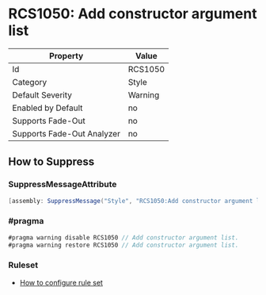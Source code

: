 # RCS1050: Add constructor argument list

Property | Value
--- | --- 
Id | RCS1050
Category | Style
Default Severity | Warning
Enabled by Default | no
Supports Fade-Out | no
Supports Fade-Out Analyzer | no

## How to Suppress

### SuppressMessageAttribute

```csharp
[assembly: SuppressMessage("Style", "RCS1050:Add constructor argument list.", Justification = "<Pending>")]
```

### \#pragma

```csharp
#pragma warning disable RCS1050 // Add constructor argument list.
#pragma warning restore RCS1050 // Add constructor argument list.
```

### Ruleset

* [How to configure rule set](../HowToConfigureAnalyzers.md)
